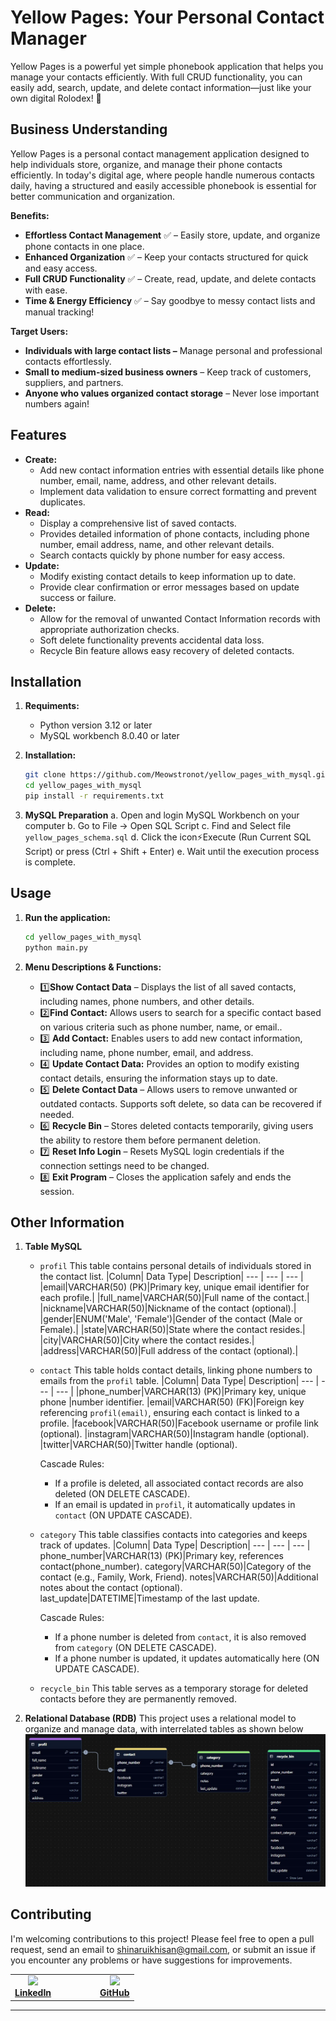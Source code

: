# **Yellow Pages: Your Personal Contact Manager**

Yellow Pages is a powerful yet simple phonebook application that helps you manage your contacts efficiently. With full CRUD functionality, you can easily add, search, update, and delete contact information—just like your own digital Rolodex! 🚀

## Business Understanding
Yellow Pages is a personal contact management application designed to help individuals store, organize, and manage their phone contacts efficiently. In today's digital age, where people handle numerous contacts daily, having a structured and easily accessible phonebook is essential for better communication and organization.


**Benefits:**
* **Effortless Contact Management** ✅ – Easily store, update, and organize phone contacts in one place.
* **Enhanced Organization** ✅ – Keep your contacts structured for quick and easy access.
* **Full CRUD Functionality** ✅ – Create, read, update, and delete contacts with ease.
* **Time & Energy Efficiency** ✅ – Say goodbye to messy contact lists and manual tracking!

**Target Users:**
* **Individuals with large contact lists –** Manage personal and professional contacts effortlessly.
* **Small to medium-sized business owners** – Keep track of customers, suppliers, and partners.
* **Anyone who values organized contact storage** – Never lose important numbers again!


## Features

* **Create:**
    * Add new contact information entries with essential details like phone number, email, name, address, and other relevant details.
    * Implement data validation to ensure correct formatting and prevent duplicates.
* **Read:**
    - Display a comprehensive list of saved contacts.
    - Provides detailed information of phone contacts, including phone number, email address, name, and other relevant details.
    - Search contacts quickly by phone number for easy access.
* **Update:**
    * Modify existing contact details to keep information up to date.
    * Provide clear confirmation or error messages based on update success or failure.
* **Delete:**
    * Allow for the removal of unwanted Contact Information records with appropriate authorization checks.
    * Soft delete functionality prevents accidental data loss.
    * Recycle Bin feature allows easy recovery of deleted contacts.

## Installation

1. **Requiments:**
    * Python version 3.12  or later
    * MySQL workbench 8.0.40 or later

2. **Installation:**
    ```bash
    git clone https://github.com/Meowstronot/yellow_pages_with_mysql.git
    cd yellow_pages_with_mysql
    pip install -r requirements.txt 
    ```
3. **MySQL Preparation**
    a. Open and login MySQL Workbench on your computer
    b. Go to File → Open SQL Script
    c. Find and Select file ```yellow_pages_schema.sql``` 
    d. Click the icon⚡Execute (Run Current SQL Script)  or press (Ctrl + Shift + Enter)
    e. Wait until the execution process is complete.

## Usage

1. **Run the application:**
    ```bash
    cd yellow_pages_with_mysql
    python main.py
    ```

2. **Menu Descriptions & Functions:**
    * 1️⃣**Show Contact Data** – Displays the list of all saved contacts, including names, phone numbers, and other details.
    * 2️⃣**Find Contact:** Allows users to search for a specific contact based on various criteria such as phone number, name, or email..
    * 3️⃣ **Add Contact:** Enables users to add new contact information, including name, phone number, email, and address.
    * 4️⃣ **Update Contact Data:** Provides an option to modify existing contact details, ensuring the information stays up to date.
    * 5️⃣ **Delete Contact Data** – Allows users to remove unwanted or outdated contacts. Supports soft delete, so data can be recovered if needed.
    * 6️⃣ **Recycle Bin** – Stores deleted contacts temporarily, giving users the ability to restore them before permanent deletion.
    * 7️⃣ **Reset Info Login** – Resets MySQL login credentials if the connection settings need to be changed.
    * 8️⃣ **Exit Program** – Closes the application safely and ends the session.

## Other Information
1. **Table MySQL**
    * `profil`
    This table contains personal details of individuals stored in the contact list.
        |Column|	Data Type|	Description|
        --- | --- | --- |
        |email|VARCHAR(50) (PK)|Primary key, unique email identifier for each profile.|
        |full_name|VARCHAR(50)|Full name of the contact.|
        |nickname|VARCHAR(50)|Nickname of the contact (optional).|
        |gender|ENUM('Male', 'Female')|Gender of the contact (Male or Female).|
        |state|VARCHAR(50)|State where the contact resides.|
        |city|VARCHAR(50)|City where the contact resides.|
        |address|VARCHAR(50)|Full address of the contact (optional).|

    * `contact` 
    This table holds contact details, linking phone numbers to emails from the `profil` table.
        |Column|	Data Type|	Description|
        --- | --- | --- |
        |phone_number|VARCHAR(13) (PK)|Primary key, unique phone |number identifier.
        |email|VARCHAR(50) (FK)|Foreign key referencing `profil(email)`, ensuring each contact is linked to a profile.
        |facebook|VARCHAR(50)|Facebook username or profile link (optional).
        |instagram|VARCHAR(50)|Instagram handle (optional).
        |twitter|VARCHAR(50)|Twitter handle (optional).

        Cascade Rules:
        - If a profile is deleted, all associated contact records are also deleted (ON DELETE CASCADE).
        - If an email is updated in `profil`, it automatically updates in `contact` (ON UPDATE CASCADE).
    * `category` 
    This table classifies contacts into categories and keeps track of updates.
        |Column|	Data Type|	Description|
        --- | --- | --- |
        phone_number|VARCHAR(13) (PK)|Primary key, references contact(phone_number).
        category|VARCHAR(50)|Category of the contact (e.g., Family, Work, Friend).
        notes|VARCHAR(50)|Additional notes about the contact (optional).
        last_update|DATETIME|Timestamp of the last update.

        Cascade Rules:
        - If a phone number is deleted from `contact`, it is also removed from `category` (ON DELETE CASCADE).
        - If a phone number is updated, it updates automatically here (ON UPDATE CASCADE).
    * `recycle_bin` 
    This table serves as a temporary storage for deleted contacts before they are permanently removed.

2. **Relational Database (RDB)**
This project uses a relational model to organize and manage data, with interrelated tables as shown below
![screenshot][def]

## Contributing
I'm welcoming contributions to this project! Please feel free to open a pull request, send an email to shinaruikhisan@gmail.com, or submit an issue if you encounter any problems or have suggestions for improvements.



<div align="center">
  <table>
    <tr>
      <td align="center">
        <a href="https://www.linkedin.com/">
          <img src="https://i.sstatic.net/gVE0j.png" width="20"/><br>
          <strong>LinkedIn</strong>
        </a>
      </td>
      <td width="50">&nbsp;</td> <!-- Memberikan jarak antar ikon -->
      <td align="center">
        <a href="https://github.com/">
          <img src="https://i.sstatic.net/tskMh.png" width="20"/><br>
          <strong>GitHub</strong>
        </a>
      </td>
    </tr>
  </table>
</div>

---



[def]: Relational_Database.jpg